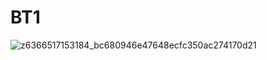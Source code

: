 # BT1
![z6366517153184_bc680946e47648ecfc350ac274170d21](https://github.com/user-attachments/assets/71c98818-bcdb-4cbc-8844-741e180cd8ed)
